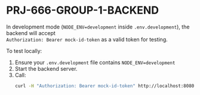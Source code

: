 # PRJ-666-GROUP-1-BACKEND

In development mode (`NODE_ENV=development` inside `.env.development`), the backend will accept  
`Authorization: Bearer mock-id-token` as a valid token for testing.

To test locally:
1. Ensure your `.env.development` file contains `NODE_ENV=development`
2. Start the backend server.
3. Call:
   ```sh
   curl -H "Authorization: Bearer mock-id-token" http://localhost:8080/api/v1/events/upcoming